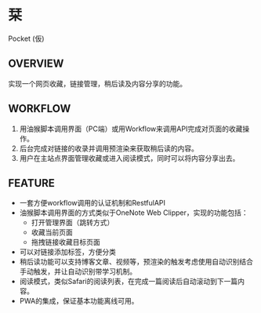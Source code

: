 # 栞

Pocket (仮)



## OVERVIEW

实现一个网页收藏，链接管理，稍后读及内容分享的功能。



## WORKFLOW

1. 用油猴脚本调用界面（PC端）或用Workflow来调用API完成对页面的收藏操作。
2. 后台完成对链接的收录并调用预渲染来获取稍后读的内容。
3. 用户在主站点界面管理收藏或进入阅读模式，同时可以将内容分享出去。



## FEATURE

- 一套方便workflow调用的认证机制和RestfulAPI
- 油猴脚本调用界面的方式类似于OneNote Web Clipper，实现的功能包括：
  - 打开管理界面（跳转方式）
  - 收藏当前页面
  - 拖拽链接收藏目标页面
- 可以对链接添加标签，方便分类
- 稍后读功能可以支持博客文章、视频等，预渲染的触发考虑使用自动识别结合手动触发，并让自动识别带学习机制。
- 阅读模式，类似Safari的阅读列表，在完成一篇阅读后自动滚动到下一篇内容。
- PWA的集成，保证基本功能离线可用。